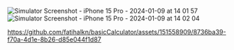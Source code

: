 ![Simulator Screenshot - iPhone 15 Pro - 2024-01-09 at 14 01 57](https://github.com/fatihalkn/basicCalculator/assets/151558909/5fba5a8f-0e14-413f-9b30-c6583a6c28f4)
![Simulator Screenshot - iPhone 15 Pro - 2024-01-09 at 14 02 04](https://github.com/fatihalkn/basicCalculator/assets/151558909/d34f62cd-459a-4884-8386-bbd2f6f95f08)


https://github.com/fatihalkn/basicCalculator/assets/151558909/8736ba39-f70a-4d1e-8b26-d85e044f1d87


